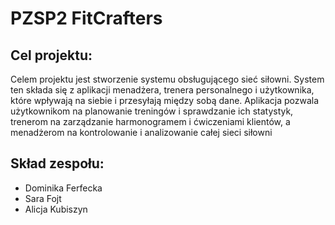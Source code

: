 # PZSP2 FitCrafters
## Cel projektu:
Celem projektu jest stworzenie systemu obsługującego sieć siłowni. System ten składa się z aplikacji menadżera, trenera personalnego i użytkownika, które wpływają na siebie i przesyłają między sobą dane. Aplikacja pozwala użytkownikom na planowanie treningów i sprawdzanie ich statystyk, trenerom na zarządzanie harmonogramem i ćwiczeniami klientów, a menadżerom na kontrolowanie i analizowanie całej sieci siłowni

## Skład zespołu:
* Dominika Ferfecka
* Sara Fojt
* Alicja Kubiszyn
